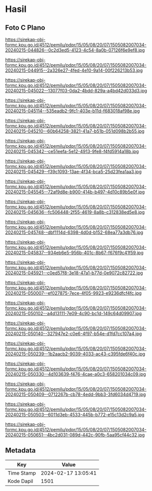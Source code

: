 # Hasil

## Foto C Plano

https://sirekap-obj-formc.kpu.go.id/4512/pemilu/pdpr/15/05/08/20/07/1505082007034-20240215-044826--0c2d3ed5-4123-4c54-8a0b-07126f6e9ef8.jpg

https://sirekap-obj-formc.kpu.go.id/4512/pemilu/pdpr/15/05/08/20/07/1505082007034-20240215-044915--2a326e27-4fed-4e10-9a14-00f226213b53.jpg

https://sirekap-obj-formc.kpu.go.id/4512/pemilu/pdpr/15/05/08/20/07/1505082007034-20240215-045022--13077f03-0da2-4bdd-829a-a4bd42d033d3.jpg

https://sirekap-obj-formc.kpu.go.id/4512/pemilu/pdpr/15/05/08/20/07/1505082007034-20240215-045114--535eadb2-9fc1-403e-b11d-f683018af98e.jpg

https://sirekap-obj-formc.kpu.go.id/4512/pemilu/pdpr/15/05/08/20/07/1505082007034-20240215-045210--60b64258-3821-41a7-b51b-051d098b2b55.jpg

https://sirekap-obj-formc.kpu.go.id/4512/pemilu/pdpr/15/05/08/20/07/1505082007034-20240215-045342--ce51eefa-5e12-4913-9fe8-f4fd5914a18b.jpg

https://sirekap-obj-formc.kpu.go.id/4512/pemilu/pdpr/15/05/08/20/07/1505082007034-20240215-045429--f39c1093-13ae-4f34-bca5-25d23fea1aa3.jpg

https://sirekap-obj-formc.kpu.go.id/4512/pemilu/pdpr/15/05/08/20/07/1505082007034-20240215-045545--72af9d8e-b900-414b-b497-4d10c89b5e0f.jpg

https://sirekap-obj-formc.kpu.go.id/4512/pemilu/pdpr/15/05/08/20/07/1505082007034-20240215-045636--fc506448-2f55-4619-8a8b-c312838ed5e8.jpg

https://sirekap-obj-formc.kpu.go.id/4512/pemilu/pdpr/15/05/08/20/07/1505082007034-20240215-045748--dbf1114d-6398-4d0d-b152-68ea77a3db76.jpg

https://sirekap-obj-formc.kpu.go.id/4512/pemilu/pdpr/15/05/08/20/07/1505082007034-20240215-045837--934eb6e5-956b-401c-8b67-f676f9c41f59.jpg

https://sirekap-obj-formc.kpu.go.id/4512/pemilu/pdpr/15/05/08/20/07/1505082007034-20240215-045921--c0ed57f8-3e18-47a1-b77d-0e9072c82722.jpg

https://sirekap-obj-formc.kpu.go.id/4512/pemilu/pdpr/15/05/08/20/07/1505082007034-20240215-050007--ef027875-7ece-4f05-9923-e9236dfcf4fc.jpg

https://sirekap-obj-formc.kpu.go.id/4512/pemilu/pdpr/15/05/08/20/07/1505082007034-20240215-050102--a4d13111-7e09-4c90-bc1d-149c64d09907.jpg

https://sirekap-obj-formc.kpu.go.id/4512/pemilu/pdpr/15/05/08/20/07/1505082007034-20240215-050140--327947e2-c0e6-4f97-b54e-d1fd7cc107a4.jpg

https://sirekap-obj-formc.kpu.go.id/4512/pemilu/pdpr/15/05/08/20/07/1505082007034-20240215-050239--1b2aacb2-9039-4033-ac43-c395fde6f40c.jpg

https://sirekap-obj-formc.kpu.go.id/4512/pemilu/pdpr/15/05/08/20/07/1505082007034-20240215-050330--4d103639-f476-4cae-a0c3-658201034c09.jpg

https://sirekap-obj-formc.kpu.go.id/4512/pemilu/pdpr/15/05/08/20/07/1505082007034-20240215-050409--0712267b-cb78-4edd-9bb3-3fd6034d4719.jpg

https://sirekap-obj-formc.kpu.go.id/4512/pemilu/pdpr/15/05/08/20/07/1505082007034-20240215-050503--6011d3eb-4533-445b-b772-e15c13d2c9a5.jpg

https://sirekap-obj-formc.kpu.go.id/4512/pemilu/pdpr/15/05/08/20/07/1505082007034-20240215-050651--4bc2d031-089d-442c-90fb-5aa95cf44c32.jpg


## Metadata

| Key        | Value               |
| ---------- | ------------------- |
| Time Stamp | 2024-02-17 13:05:41 |
| Kode Dapil | 1501                |



